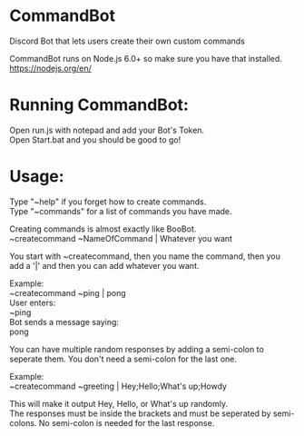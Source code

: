 # CommandBot
Discord Bot that lets users create their own custom commands

CommandBot runs on Node.js 6.0+ so make sure you have that installed.  
https://nodejs.org/en/

# Running CommandBot:
Open run.js with notepad and add your Bot's Token.  
Open Start.bat and you should be good to go!

# Usage:
Type "~help" if you forget how to create commands.  
Type "~commands" for a list of commands you have made.

Creating commands is almost exactly like BooBot.  
~createcommand ~NameOfCommand | Whatever you want

You start with ~createcommand, then you name the command, then you add a '|' and then you can add whatever you want.

Example:  
~createcommand ~ping | pong  
User enters:  
~ping  
Bot sends a message saying:  
pong

You can have multiple random responses by adding a semi-colon to seperate them. You don't need a semi-colon for the last one.

Example:  
~createcommand ~greeting | Hey;Hello;What's up;Howdy

This will make it output Hey, Hello, or What's up randomly.  
The responses must be inside the brackets and must be seperated by semi-colons. No semi-colon is needed for the last response.